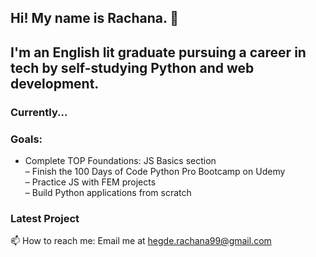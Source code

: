 ## Hi! My name is Rachana. 👋

## I'm an English lit graduate pursuing a career in tech by self-studying Python and web development.

### Currently...
<!--- ⭐️ Status: Learning JavaScript through FCC and Odin Project <br /> --->

### Goals:  
- Complete TOP Foundations: JS Basics section <br /> 
– Finish the 100 Days of Code Python Pro Bootcamp on Udemy <br /> 
– Practice JS with FEM projects <br /> 
– Build Python applications from scratch <br /> 

### Latest Project


📫 How to reach me: Email me at hegde.rachana99@gmail.com
